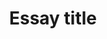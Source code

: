 ---
categories: writing
layout: writing

title: Essay title
intro: This is the essay intro

original_source: [name, if published elsewhere]
original_link: [full URL]

intro_image: [should be 4 x 4...]
intro_image_credit:
---